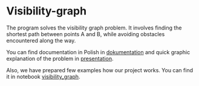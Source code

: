 # Visibility-graph

The program solves the visibility graph problem. It involves finding the shortest path between points A and B, 
while avoiding obstacles encountered along the way.

You can find documentation in Polish in [dokumentation](documentation.pdf) 
and quick graphic explanation of the problem in [presentation](presentation.pdf).

Also, we have prepared few examples how our project works. You can
find it in notebook [visibility_graph](visibility_graph.ipynb).
